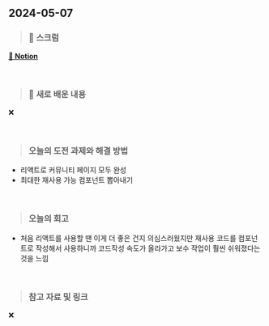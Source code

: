## 2024-05-07

> ### 📑 스크럼

  [__🔗 Notion__](https://www.notion.so/goorm/20-5-7-4de702cb595f4505bf63b8ad294a9dc9?pvs=4#4168f510a5f9424ea5140fec911c4e1d)


<br>

> ### 🤔 새로 배운 내용

❌

<br>

> ### 오늘의 도전 과제와 해결 방법

- 리액트로 커뮤니티 페이지 모두 완성
- 최대한 재사용 가능 컴포넌트 뽑아내기
    
    
<br>

> ### 오늘의 회고

- 처음 리액트를 사용할 땐 이게 더 좋은 건지 의심스러웠지만 재사용 코드를 컴포넌트로 작성해서 사용하니까 코드작성 속도가 올라가고 보수 작업이 훨씬 쉬워졌다는 것을 느낌

<br>

> ### 참고 자료 및 링크

❌
